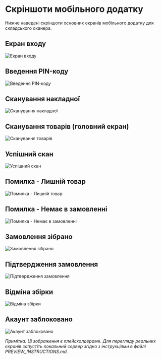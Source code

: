 # Скріншоти мобільного додатку

Нижче наведені скріншоти основних екранів мобільного додатку для складського сканера.

## Екран входу
![Екран входу](https://via.placeholder.com/360x740/ffffff/000000?text=Екран+входу)

## Введення PIN-коду
![Введення PIN-коду](https://via.placeholder.com/360x740/ffffff/000000?text=Введення+PIN-коду)

## Сканування накладної
![Сканування накладної](https://via.placeholder.com/360x740/ffffff/000000?text=Сканування+накладної)

## Сканування товарів (головний екран)
![Сканування товарів](https://via.placeholder.com/360x740/ffffff/000000?text=Сканування+товарів)

## Успішний скан
![Успішний скан](https://via.placeholder.com/360x740/4CAF50/FFFFFF?text=Успішний+скан)

## Помилка - Лишній товар
![Помилка - Лишній товар](https://via.placeholder.com/360x740/F44336/FFFFFF?text=Лишній+товар)

## Помилка - Немає в замовленні
![Помилка - Немає в замовленні](https://via.placeholder.com/360x740/F44336/FFFFFF?text=Немає+в+замовленні)

## Замовлення зібрано
![Замовлення зібрано](https://via.placeholder.com/360x740/4CAF50/FFFFFF?text=Замовлення+зібрано)

## Підтвердження замовлення
![Підтвердження замовлення](https://via.placeholder.com/360x740/ffffff/000000?text=Підтвердження+замовлення)

## Відміна збірки
![Відміна збірки](https://via.placeholder.com/360x740/ffffff/000000?text=Відміна+збірки)

## Акаунт заблоковано
![Акаунт заблоковано](https://via.placeholder.com/360x740/ffffff/000000?text=Акаунт+заблоковано)

*Примітка: Ці зображення є плейсхолдерами. Для перегляду реальних екранів запустіть локальний сервер згідно з інструкціями в файлі PREVIEW_INSTRUCTIONS.md.*
